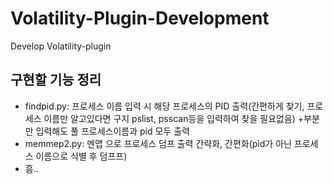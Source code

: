# Volatility-Plugin-Development
Develop Volatility-plugin

## 구현할 기능 정리
<ul>
  <li>findpid.py: 프로세스 이름 입력 시 해당 프로세스의 PID 출력(간편하게 찾기, 프로세스 이름만 알고있다면 구지 pslist, psscan등을 입력하여 찾을 필요없음) +부분만 입력해도 풀 프로세스이름과 pid 모두 출력</li>
  <li>memmep2.py: 멘맵 으로 프로세스 덤프 출력 간략화, 간편화(pid가 아닌 프로세스 이름으로 식별 후 덤프프)</li>
  <li>흠..</li>
</ul>
